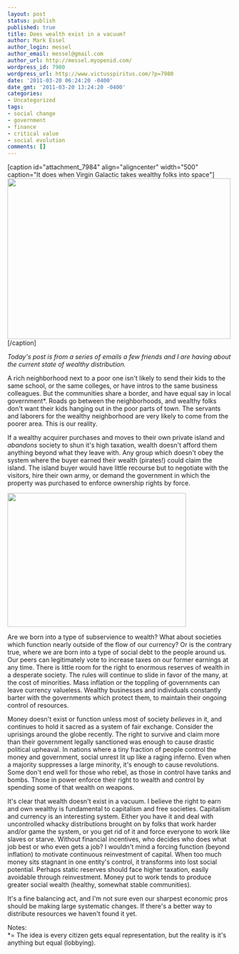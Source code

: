 ```yaml
---
layout: post
status: publish
published: true
title: Does wealth exist in a vacuum?
author: Mark Essel
author_login: messel
author_email: messel@gmail.com
author_url: http://messel.myopenid.com/
wordpress_id: 7980
wordpress_url: http://www.victusspiritus.com/?p=7980
date: '2011-03-20 06:24:20 -0400'
date_gmt: '2011-03-20 13:24:20 -0400'
categories:
- Uncategorized
tags:
- social change
- government
- finance
- critical value
- social evolution
comments: []
---
```

<p>[caption id="attachment_7984" align="aligncenter" width="500" caption="It does when Virgin Galactic takes wealthy folks into space"]<a href="http://www.universetoday.com/12543/virgin-galactic-unveils-spaceshiptwo/"><img class="size-full wp-image-7984" title="virgin_galactic_flightprocess" src="{{ site.url }}/assets/2011/03/virgin_galactic_flightprocess.jpg" alt="" width="500" height="360" /></a>[/caption]</p>
<p><i>Today's post is from a series of emails a few friends and I are having about the current state of wealthy distribution.</i></p>
<p>A rich neighborhood next to a poor one isn't likely to send their kids to the same school, or the same colleges, or have intros to the same business colleagues. But the communities share a border, and have equal say in local government*. Roads go between the neighborhoods, and wealthy folks don't want their kids hanging out in the poor parts of town. The servants and laborers for the wealthy neighborhood are very likely to come from the poorer area. This is our reality.</p>
<p>If a wealthy acquirer purchases and moves to their own private island and <em>abandons</em> society to shun it's high taxation, wealth doesn't afford them anything beyond what they leave with. Any group which doesn't obey the system where the buyer earned their wealth (pirates!) could claim the island. The island buyer would have little recourse but to negotiate with the visitors, hire their own army, or demand the government in which the property was purchased to enforce ownership rights by force.</p>
<p><a href="{{ site.url }}/assets/2011/03/IslandGetawayBoraBoraFrenchPolinesia.jpg"><img class="aligncenter size-full wp-image-7989" title="IslandGetawayBoraBoraFrenchPolinesia" src="{{ site.url }}/assets/2011/03/IslandGetawayBoraBoraFrenchPolinesia.jpg" alt="" width="400" height="300" /></a></p>
<p>Are we born into a type of subservience to wealth? What about societies which function nearly outside of the flow of our currency? Or is the contrary true, where we are born into a type of social debt to the people around us. Our peers can legitimately vote to increase taxes on our former earnings at any time. There is little room for the right to enormous reserves of wealth in a desperate society. The rules will continue to slide in favor of the many, at the cost of minorities. Mass inflation or the toppling of governments can leave currency valueless. Wealthy businesses and individuals constantly barter with the governments which protect them, to maintain their ongoing control of resources.</p>
<p>Money doesn't exist or function unless most of society <em>believes</em> in it, and continues to hold it sacred as a system of fair exchange. Consider the uprisings around the globe recently. The right to survive and claim more than their government legally sanctioned was enough to cause drastic political upheaval. In nations where a tiny fraction of people control the money and government, social unrest lit up like a raging inferno. Even when a majority suppresses a large minority, it's enough to cause revolutions. Some don't end well for those who rebel, as those in control have tanks and bombs. Those in power enforce their right to wealth and control by spending some of that wealth on weapons.</p>
<p>It's clear that wealth doesn't exist in a vacuum. I believe the right to earn and own wealthy is fundamental to capitalism and free societies. Capitalism and currency is an interesting system. Either you have it and deal with uncontrolled whacky distributions brought on by folks that work harder and/or game the system, or you get rid of it and force everyone to work like slaves or starve. Without financial incentives, who decides who does what job best or who even gets a job? I wouldn't mind a forcing function (beyond inflation) to motivate continuous reinvestment of capital. When too much money sits stagnant in one entity's control, it transforms into lost social potential. Perhaps static reserves should face higher taxation, easily avoidable through reinvestment. Money put to work tends to produce greater social wealth (healthy, somewhat stable communities).</p>
<p>It's a fine balancing act, and I'm not sure even our sharpest economic pros should be making large systematic changes. If there's a better way to distribute resources we haven't found it yet.</p>
<p>Notes:<br />
*= The idea is every citizen gets equal representation, but the reality is it's anything but equal (lobbying).</p>
